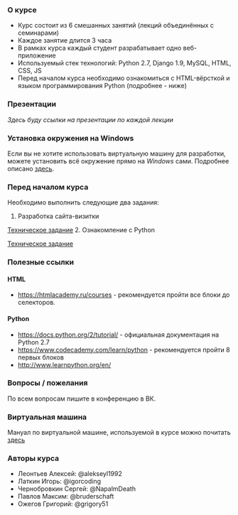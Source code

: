 ### О курсе
* Курс состоит из 6 смешанных занятий (лекций объединённых с семинарами)
* Каждое занятие длится 3 часа
* В рамках курса каждый студент разрабатывает одно веб-приложение
* Используемый стек технологий: Python 2.7, Django 1.9, MySQL, HTML, CSS, JS
* Перед началом курса необходимо ознакомиться с HTML-вёрсткой и языком программирования Python (подробнее - ниже)

### Презентации

*Здесь буду ссылки на презентации по каждой лекции*

### Установка окружения на Windows
Если вы не хотите использовать виртуальную машину для разработки, можете установить всё окружение прямо на *Windows* сами.
Подробнее описано [здесь](https://github.com/tech-team/web_courses/blob/master/manual_install.md).

### Перед началом курса
Необходимо выполнить следующие два задания:

1. Разработка сайта-визитки
  
  [Техническое задание](https://docs.google.com/document/d/1YHuQDKlaRZv6uEhVbqmGfDin9XVNpvuXAIhz6xpQYwk/edit)
2. Ознакомление с Python
  
  [Техническое задание](https://docs.google.com/document/d/1SdhnWwQLcR6qjbgvVZbSBpmRtcVVc48uq3kMtxhpV0c/edit)

### Полезные ссылки
#### HTML
* https://htmlacademy.ru/courses - рекомендуется пройти все блоки до селекторов.

#### Python
* https://docs.python.org/2/tutorial/ - официальная документация на Python 2.7
* https://www.codecademy.com/learn/python - рекомендуется пройти 8 первых блоков
* http://www.learnpython.org/en/

### Вопросы / пожелания
По всем вопросам пишите в конференцию в ВК.

### Виртуальная машина
Мануал по виртуальной машине, используемой в курсе можно почитать [здесь](https://github.com/tech-team/web_courses/blob/master/vm/README.md)

### Авторы курса
* Леонтьев Алексей: @alekseyl1992
* Латкин Игорь: @igorcoding
* Чернобровкин Сергей: @NapalmDeath
* Павлов Максим: @bruderschaft
* Ожегов Григорий: @grigory51
